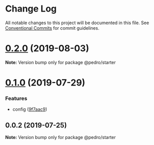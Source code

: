 # Change Log

All notable changes to this project will be documented in this file.
See [Conventional Commits](https://conventionalcommits.org) for commit guidelines.

# [0.2.0](https://github.com/PedroGao/lin-cms-koa-braver/compare/v0.1.0...v0.2.0) (2019-08-03)

**Note:** Version bump only for package @pedro/starter





# [0.1.0](https://github.com/PedroGao/lin-cms-koa-braver/compare/v0.0.2...v0.1.0) (2019-07-29)


### Features

* config ([9f7aac9](https://github.com/PedroGao/lin-cms-koa-braver/commit/9f7aac9))





## 0.0.2 (2019-07-25)

**Note:** Version bump only for package @pedro/starter
